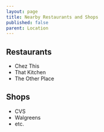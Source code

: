 ```yaml
---
layout: page
title: Nearby Restaurants and Shops
published: false
parent: Location
---
```


## Restaurants

- Chez This
- That Kitchen
- The Other Place

## Shops

- CVS
- Walgreens
- etc.
